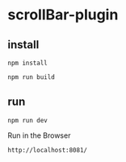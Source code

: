 # scrollBar-plugin

## install

```shell
npm install

npm run build
```

## run

```shell
npm run dev
```

Run in the Browser

```shell
http://localhost:8081/
```
